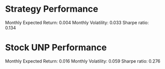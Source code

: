 # Strategy Performance
Monthly Expected Return: 0.004
Monthly Volatility: 0.033
Sharpe ratio: 0.134
# Stock UNP Performance
Monthly Expected Return: 0.016
Monthly Volatility: 0.059
Sharpe ratio: 0.276
